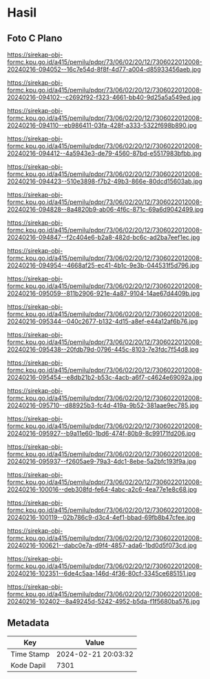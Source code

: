 # Hasil

## Foto C Plano

https://sirekap-obj-formc.kpu.go.id/a415/pemilu/pdpr/73/06/02/20/12/7306022012008-20240216-094052--16c7e54d-8f8f-4d77-a004-d85933456aeb.jpg

https://sirekap-obj-formc.kpu.go.id/a415/pemilu/pdpr/73/06/02/20/12/7306022012008-20240216-094102--c2692f92-f323-4661-bb40-9d25a5a549ed.jpg

https://sirekap-obj-formc.kpu.go.id/a415/pemilu/pdpr/73/06/02/20/12/7306022012008-20240216-094110--eb986411-03fa-428f-a333-5322f698b890.jpg

https://sirekap-obj-formc.kpu.go.id/a415/pemilu/pdpr/73/06/02/20/12/7306022012008-20240216-094412--4a5943e3-de79-4560-87bd-e5517983bfbb.jpg

https://sirekap-obj-formc.kpu.go.id/a415/pemilu/pdpr/73/06/02/20/12/7306022012008-20240216-094423--510e3898-f7b2-49b3-866e-80dcd15603ab.jpg

https://sirekap-obj-formc.kpu.go.id/a415/pemilu/pdpr/73/06/02/20/12/7306022012008-20240216-094828--8a4820b9-ab06-4f6c-871c-69a6d9042499.jpg

https://sirekap-obj-formc.kpu.go.id/a415/pemilu/pdpr/73/06/02/20/12/7306022012008-20240216-094847--f2c404e6-b2a8-482d-bc6c-ad2ba7eef1ec.jpg

https://sirekap-obj-formc.kpu.go.id/a415/pemilu/pdpr/73/06/02/20/12/7306022012008-20240216-094954--4668af25-ec41-4b1c-9e3b-044531f5d796.jpg

https://sirekap-obj-formc.kpu.go.id/a415/pemilu/pdpr/73/06/02/20/12/7306022012008-20240216-095059--811b2906-921e-4a87-9104-14ae67d4409b.jpg

https://sirekap-obj-formc.kpu.go.id/a415/pemilu/pdpr/73/06/02/20/12/7306022012008-20240216-095344--040c2677-b132-4d15-a8ef-e44a12af6b76.jpg

https://sirekap-obj-formc.kpu.go.id/a415/pemilu/pdpr/73/06/02/20/12/7306022012008-20240216-095438--20fdb79d-0796-445c-8103-7e3fdc7f54d8.jpg

https://sirekap-obj-formc.kpu.go.id/a415/pemilu/pdpr/73/06/02/20/12/7306022012008-20240216-095454--e8db21b2-b53c-4acb-a6f7-c4624e69092a.jpg

https://sirekap-obj-formc.kpu.go.id/a415/pemilu/pdpr/73/06/02/20/12/7306022012008-20240216-095710--d88925b3-fc4d-419a-9b52-381aae9ec785.jpg

https://sirekap-obj-formc.kpu.go.id/a415/pemilu/pdpr/73/06/02/20/12/7306022012008-20240216-095927--b9a11e60-1bd6-474f-80b9-8c99171fd206.jpg

https://sirekap-obj-formc.kpu.go.id/a415/pemilu/pdpr/73/06/02/20/12/7306022012008-20240216-095937--f2605ae9-79a3-4dc1-8ebe-5a2bfc193f9a.jpg

https://sirekap-obj-formc.kpu.go.id/a415/pemilu/pdpr/73/06/02/20/12/7306022012008-20240216-100016--deb308fd-fe64-4abc-a2c6-4ea77e1e8c68.jpg

https://sirekap-obj-formc.kpu.go.id/a415/pemilu/pdpr/73/06/02/20/12/7306022012008-20240216-100119--02b786c9-d3c4-4ef1-bbad-69fb8b47cfee.jpg

https://sirekap-obj-formc.kpu.go.id/a415/pemilu/pdpr/73/06/02/20/12/7306022012008-20240216-100621--dabc0e7a-d9f4-4857-ada6-1bd0d5f073cd.jpg

https://sirekap-obj-formc.kpu.go.id/a415/pemilu/pdpr/73/06/02/20/12/7306022012008-20240216-102351--6de4c5aa-146d-4f36-80cf-3345ce685151.jpg

https://sirekap-obj-formc.kpu.go.id/a415/pemilu/pdpr/73/06/02/20/12/7306022012008-20240216-102402--8a49245d-5242-4952-b5da-f1f5680ba576.jpg


## Metadata

| Key        | Value               |
| ---------- | ------------------- |
| Time Stamp | 2024-02-21 20:03:32 |
| Kode Dapil | 7301                |



